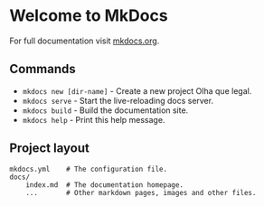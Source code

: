 # Welcome to MkDocs

For full documentation visit [mkdocs.org](https://mkdocs.org).

## Commands

* `mkdocs new [dir-name]` - Create a new project Olha que legal.
* `mkdocs serve` - Start the live-reloading docs server.
* `mkdocs build` - Build the documentation site.
* `mkdocs help` - Print this help message.

## Project layout

    mkdocs.yml    # The configuration file.
    docs/
        index.md  # The documentation homepage.
        ...       # Other markdown pages, images and other files.
